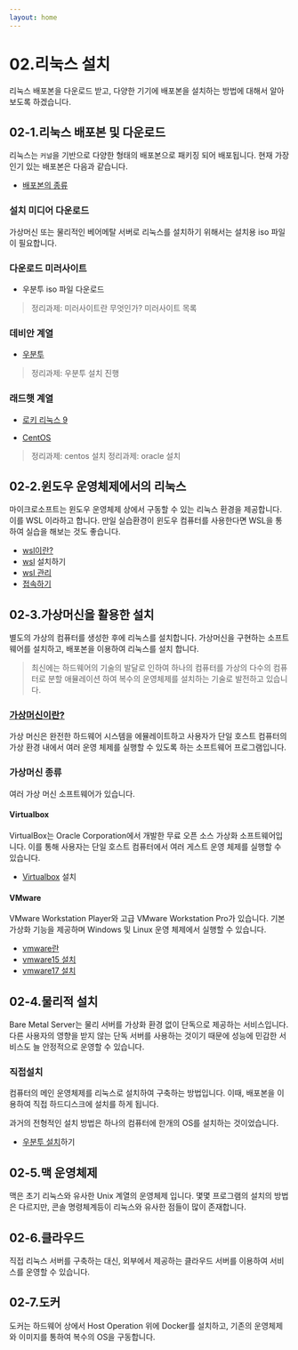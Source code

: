 ```yaml
---
layout: home
---
```


# 02.리눅스 설치
리눅스 배포본을 다운로드 받고, 다양한 기기에 배포본을 설치하는 방법에 대해서 알아 보도록 하겠습니다.


## 02-1.리눅스 배포본 및 다운로드
리눅스는 `커널`을 기반으로 다양한 형태의 배포본으로 패키징 되어 배포됩니다. 현재 가장 인기 있는 배포본은 다음과 같습니다.

* [배포본의 종류](/prologue/distribution)

### 설치 미디어 다운로드
가상머신 또는 물리적인 베어메탈 서버로 리눅스를 설치하기 위해서는 설치용 iso 파일이 필요합니다. 

### 다운로드 미러사이트
* 우분투 iso 파일 다운로드
> 정리과제: 미러사이트란 무엇인가? 미러사이트 목록 

### 데비안 계열
* [우분투](/setup/ubuntu)
> 정리과제: 우분투 설치 진행 

### 래드햇 계열
* [로키 리눅스 9](/setup/rocky)

* [CentOS](/setup/centos)
> 정리과제: centos 설치 
> 정리과제: oracle 설치 




## 02-2.윈도우 운영체제에서의 리눅스
마이크로소프트는 윈도우 운영체제 상에서 구동할 수 있는 리눅스 환경을 제공합니다. 이를 WSL 이라하고 합니다. 만일 실습환경이 윈도우 컴퓨터를 사용한다면 WSL을 통하여 실습을 해보는 것도 좋습니다.  

* [wsl이란?](wsl)
* [wsl](wsl/install) 설치하기
* [wsl 관리](wsl/list)
* [접속하기](wsl/access)


## 02-3.가상머신을 활용한 설치
별도의 가상의 컴퓨터를 생성한 후에 리눅스를 설치합니다. 가상머신을 구현하는 소프트웨어를 설치하고, 배포본을 이용하여 리눅스를 설치 합니다.  

> 최신에는 하드웨어의 기술의 발달로 인하여 하나의 컴퓨터를 가상의 다수의 컴퓨터로 분할 애뮬레이션 하여 복수의 운영체제를 설치하는 기술로 발전하고 있습니다.

### [가상머신이란?](virtual)
가상 머신은 완전한 하드웨어 시스템을 에뮬레이트하고 사용자가 단일 호스트 컴퓨터의 가상 환경 내에서 여러 운영 체제를 실행할 수 있도록 하는 소프트웨어 프로그램입니다.  

### 가상머신 종류
여러 가상 머신 소프트웨어가 있습니다.  

#### Virtualbox
VirtualBox는 Oracle Corporation에서 개발한 무료 오픈 소스 가상화 소프트웨어입니다. 이를 통해 사용자는 단일 호스트 컴퓨터에서 여러 게스트 운영 체제를 실행할 수 있습니다.
* [Virtualbox](virtual/virtualbox) 설치

#### VMware
VMware Workstation Player와 고급 VMware Workstation Pro가 있습니다. 기본 가상화 기능을 제공하며 Windows 및 Linux 운영 체제에서 실행할 수 있습니다.
* [vmware란](virtual/vmware)
* [vmware15 설치](virtual/vmware/vm15)
* [vmware17 설치](virtual/vmware/vm17)

## 02-4.물리적 설치
Bare Metal Server는 물리 서버를 가상화 환경 없이 단독으로 제공하는 서비스입니다. 다른 사용자의 영향을 받지 않는 단독 서버를 사용하는 것이기 때문에 성능에 민감한 서비스도 늘 안정적으로 운영할 수 있습니다.

### 직접설치
컴퓨터의 메인 운영체제를 리눅스로 설치하여 구축하는 방법입니다. 이때, 배포본을 이용하여 직접 하드디스크에 설치를 하게 됩니다.  

과거의 전형적인 설치 방법은 하나의 컴퓨터에 한개의 OS를 설치하는 것이었습니다.

* [우분투 설치](ubuntu)하기


## 02-5.맥 운영체제
맥은 초기 리눅스와 유사한 Unix 계열의 운영체제 입니다. 몇몇 프로그램의 설치의 방법은 다르지만, 콘솔 명령체계등이 리눅스와 유사한 점들이 많이 존재합니다.  

## 02-6.클라우드
직접 리눅스 서버를 구축하는 대신, 외부에서 제공하는 클라우드 서버를 이용하여 서비스를 운영할 수 있습니다.

## 02-7.도커
도커는 하드웨어 상에서 Host Operation 위에 Docker를 설치하고, 기존의 운영체제와 이미지를 통하여 복수의 OS을 구동합니다.


